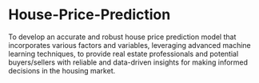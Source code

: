 # House-Price-Prediction
To develop an accurate and robust house price prediction model that incorporates various factors and variables, leveraging advanced machine learning techniques, to provide real estate professionals and potential buyers/sellers with reliable and data-driven insights for making informed decisions in the housing market.
